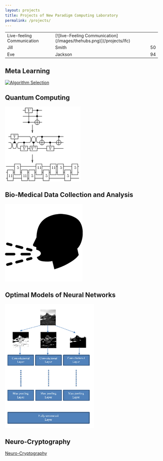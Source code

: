 ```yaml
---
layout: projects
title: Projects of New Paradigm Computing Laboratory
permalink: /projects/
---
```


 <table style="width:100%">
  <tr>
    <td>Live-feeling Communication</td>
<td>[![live-Feeling Communication](/images/thehubs.png)](/projects/lfc)</td>
  </tr>
  <tr>
    <td>Jill</td>
    <td>Smith</td>
    <td>50</td>
  </tr>
  <tr>
    <td>Eve</td>
    <td>Jackson</td>
    <td>94</td>
  </tr>
</table> 



<h2>Meta Learning</h2>

[![Algorithm Selection](/images/platform1s.png)](/projects/as)

<h2>Quantum Computing</h2>

[![Quantum Computing](/images/time_expansion_circuit.png)](/projects/quantum)

<h2>Bio-Medical Data Collection and Analysis</h2>

[![Bio-Medical Data Collection and Analysis](/images/cough.png)](/projects/biomed)


<h2>Optimal Models of Neural Networks</h2>

[![Optimal Models of Neural Networks](/images/Common_classifier.png)](/projects/ai)

<h2>Neuro-Cryptography</h2>

[Neuro-Cryptography](/projects/neurocrypt)





